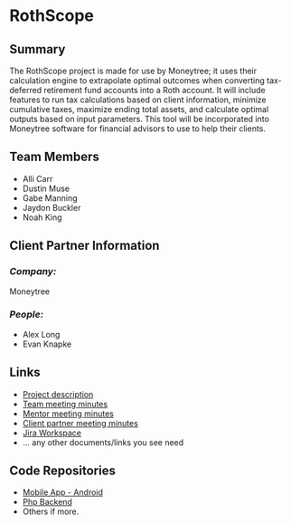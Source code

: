 # RothScope

## **Summary**

The RothScope project is made for use by Moneytree; it uses their calculation engine to extrapolate optimal outcomes when converting tax-deferred retirement fund accounts into a Roth account. It will include features to run tax calculations based on client information, minimize cumulative taxes, maximize ending total assets, and calculate optimal outputs based on input parameters. This tool will be incorporated into Moneytree software for financial advisors to use to help their clients.

## **Team Members**

- Alli Carr
- Dustin Muse
- Gabe Manning
- Jaydon Buckler
- Noah King

## **Client Partner Information**

### *Company:*
Moneytree

### *People:*
- Alex Long
- Evan Knapke

## **Links**

- [Project description](ProjectDescription.md)
- [Team meeting minutes](MeetingMinutes/Team)
- [Mentor meeting minutes](MeetingMinutes/Mentor)
- [Client partner meeting minutes](MeetingMinutes/ClientPartner)
- [Jira Workspace](https://rothscope.atlassian.net/jira/software/projects/KAN/boards/1)
- ... any other documents/links you see need

## **Code Repositories**

- [Mobile App - Android](https://www.github.com/WHEREEVER_THE_ANDROID_CODE_IS/)
- [Php Backend](https://www.github.com/WHEREEVER_THE_PHP_CODE_IS)
- Others if more.

